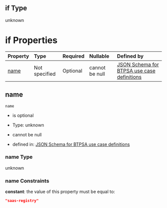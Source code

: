 ## if Type

unknown

# if Properties

| Property      | Type          | Required | Nullable       | Defined by                                                                                                                                                                                                          |
| :------------ | :------------ | :------- | :------------- | :------------------------------------------------------------------------------------------------------------------------------------------------------------------------------------------------------------------ |
| [name](#name) | Not specified | Optional | cannot be null | [JSON Schema for BTPSA use case definitions](btpsa-usecase-properties-services-items-allof-1-then-allof-101-if-properties-name.md "undefined#/properties/services/items/allOf/1/then/allOf/101/if/properties/name") |

## name



`name`

*   is optional

*   Type: unknown

*   cannot be null

*   defined in: [JSON Schema for BTPSA use case definitions](btpsa-usecase-properties-services-items-allof-1-then-allof-101-if-properties-name.md "undefined#/properties/services/items/allOf/1/then/allOf/101/if/properties/name")

### name Type

unknown

### name Constraints

**constant**: the value of this property must be equal to:

```json
"saas-registry"
```
